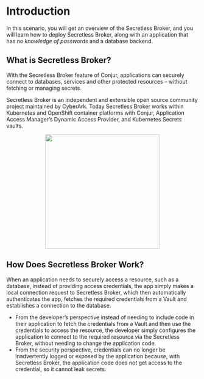 # Introduction

In this scenario, you will get an overview of the Secretless Broker, and you will learn how to deploy Secretless Broker, along with an application that has *no knowledge of passwords* and a database backend.

## What is Secretless Broker?
With the Secretless Broker feature of Conjur, applications can securely connect to databases, services and other protected resources – without fetching or managing secrets.

Secretless Broker is an independent and extensible open source community project maintained by CyberArk.  Today Secretless Broker works within Kubernetes and OpenShift container platforms with Conjur, Application Access Manager’s Dynamic Access Provider, and Kubernetes Secrets vaults.

<p align="center">
  <img width="300" height="300" src="https://www.conjur.org/wp-content/uploads/2019/07/secretless-arch-infographic.svg">
</p>

## How Does Secretless Broker Work?
When an application needs to securely access a resource, such as a database, instead of providing access credentials, the app simply makes a local connection request to Secretless Broker, which then automatically authenticates the app, fetches the required credentials from a Vault and establishes a connection to the database.

* From the developer’s perspective instead of needing to include code in their application to fetch the credentials from a Vault and then use the credentials to access the resource, the developer simply configures the application to connect to the required resource via the Secretless Broker, without needing to change the application code.
* From the security perspective, credentials can no longer be inadvertently logged or exposed by the application because, with Secretless Broker, the application code does not get access to the credential, so it cannot leak secrets.
